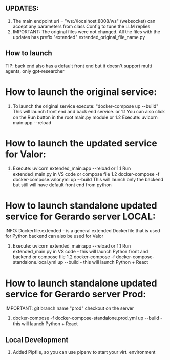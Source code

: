 ## UPDATES: 
1. The main endpoint uri = "ws://localhost:8008/ws" (websocket) can accept any parameters from class Config to tune the LLM replies 
2. IMPORTANT: The original files were not changed. All the files with the updates has prefix "extended" extended_original_file_name.py 

## How to launch

TIP: back end also has a default front end but it doesn't support multi agents, only gpt-researcher 

# How to launch the original service: 

1. To launch the original service execute: "docker-compose up --build" This will launch front end and back end service. 
or
1.1 You can also click on the Run button in the root main.py module
or
1.2 Execute: uvicorn main:app --reload


# How to launch the updated service for Valor: 

1. Execute: uvicorn extended_main:app --reload
or
1.1 Run extended_main.py in VS code 
or compose file 
1.2 docker-compose -f docker-compose.valor.yml up --build  This will launch only the backend but still will have default front end from python 


# How to launch standalone updated service for Gerardo server LOCAL: 

INFO: Dockerfile.extended - is a general extended Dockerfile that is used for Python backend can also be used for Valor
1. Execute: uvicorn extended_main:app --reload
or 
1.1 Run extended_main.py in VS code - this will launch Python front and backend 
or compose file
1.2 docker-compose -f docker-compose-standalone.local.yml up --build  - this will launch Python + React 

# How to launch standalone updated service for Gerardo server Prod: 
IMPORTANT: git branch name "prod" checkout on the server
1. docker-compose -f docker-compose-standalone.prod.yml up --build  - this will launch Python + React 


## Local Development

1. Added Pipfile, so you can use pipenv to start your virt. environment